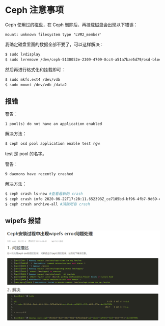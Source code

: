 # Ceph 注意事项

Ceph 使用过的磁盘，在 Ceph 删除后，再挂载磁盘会出现以下错误：

```
mount: unknown filesystem type 'LVM2_member'
```

我确定磁盘里面的数据全部不要了，可以这样解决：

```bash
$ sudo lvdisplay
$ sudo lvremove /dev/ceph-5130052e-2309-4709-8cc4-a51a7bae5d79/osd-block-d1dc7e72-2738-4f07-ba8b-dffd46a4a308
```

然后再进行格式化和挂载即可：

```bash
$ sudo mkfs.ext4 /dev/vdb
$ sudo mount /dev/vdb /data2
```



## 报错

警告：

```
1 pool(s) do not have an application enabled
```

解决方法：

```bash
$ ceph osd pool application enable test rgw
```

test 是 pool 的名字。



警告：

```
9 daemons have recently crashed
```

解决方法：

```bash
$ ceph crash ls-new #查看最新的 crash
$ ceph crash info 2020-06-22T17:28:11.652393Z_ce7105bd-bf96-4fb7-9d69-c47457ccb1b4 #查看 crash 的详细信息
$ ceph crash archive-all #清除所有 crash
```



## wipefs 报错

![3115498e-590c-4e97-9e44-d518c40e0822](../../resource/3115498e-590c-4e97-9e44-d518c40e0822.png)







